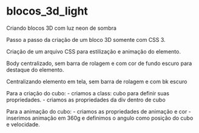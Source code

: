 # blocos_3d_light
Criando blocos 3D com luz neon de sombra

Passo a passo da criação de um bloco 3D somente com CSS 3.

Criação de um arquivo CSS para estilização e animação do elemento.

Body centralizado, sem barra de rolagem e com cor de fundo escuro para destaque do elemento.

Centralizando elemento em tela, sem barra de rolagem e com bk escuro

Para a criação do cubo:
    - criamos a class: cubo para definir suas propriedades.
    - criamos as propriedades da div dentro de cubo
    
Para a animação do cubo:
    - criamos as propriedades de animação e cor
    - inserimos animação em 360g e definimos o angulo como posição do cubo e velocidade.
    